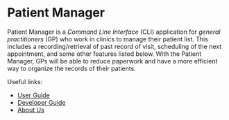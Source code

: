# Patient Manager

Patient Manager is a _Command Line Interface_ (CLI) application for _general practitioners_ (GP)
who work in clinics to manage their patient list. This includes a recording/retrieval of
past record of visit, scheduling of the next appointment, and some other features listed below.
With the Patient Manager, GPs will be able to reduce paperwork and have a more efficient way
to organize the records of their patients.

Useful links:
* [User Guide](UserGuide.md)
* [Developer Guide](DeveloperGuide.md)
* [About Us](AboutUs.md)
